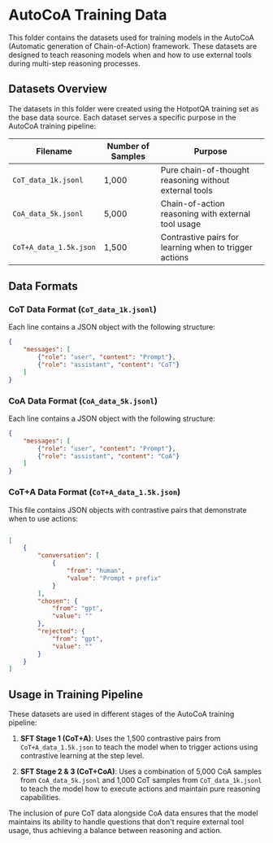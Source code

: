 # AutoCoA Training Data

This folder contains the datasets used for training models in the AutoCoA (Automatic generation of Chain-of-Action) framework. These datasets are designed to teach reasoning models when and how to use external tools during multi-step reasoning processes.

## Datasets Overview

The datasets in this folder were created using the HotpotQA training set as the base data source. Each dataset serves a specific purpose in the AutoCoA training pipeline:

| Filename | Number of Samples | Purpose |
|----------|-------------------|---------|
| `CoT_data_1k.jsonl` | 1,000 | Pure chain-of-thought reasoning without external tools |
| `CoA_data_5k.jsonl` | 5,000 | Chain-of-action reasoning with external tool usage |
| `CoT+A_data_1.5k.json` | 1,500 | Contrastive pairs for learning when to trigger actions |

## Data Formats

### CoT Data Format (`CoT_data_1k.jsonl`)

Each line contains a JSON object with the following structure:

```json
{
    "messages": [
        {"role": "user", "content": "Prompt"}, 
        {"role": "assistant", "content": "CoT"}
    ]
}
```

### CoA Data Format (`CoA_data_5k.jsonl`)

Each line contains a JSON object with the following structure:

```json
{
    "messages": [
        {"role": "user", "content": "Prompt"}, 
        {"role": "assistant", "content": "CoA"}
    ]
}
```

### CoT+A Data Format (`CoT+A_data_1.5k.json`)

This file contains JSON objects with contrastive pairs that demonstrate when to use actions:

```json

[
    {
        "conversation": [
            {
                "from": "human",
                "value": "Prompt + prefix"
            }
        ],
        "chosen": {
            "from": "gpt",
            "value": ""
        },
        "rejected": {
            "from": "gpt",
            "value": ""
        }
    }
]
```

## Usage in Training Pipeline

These datasets are used in different stages of the AutoCoA training pipeline:

1. **SFT Stage 1 (CoT+A)**: Uses the 1,500 contrastive pairs from `CoT+A_data_1.5k.json` to teach the model when to trigger actions using contrastive learning at the step level.

2. **SFT Stage 2 & 3 (CoT+CoA)**: Uses a combination of 5,000 CoA samples from `CoA_data_5k.jsonl` and 1,000 CoT samples from `CoT_data_1k.jsonl` to teach the model how to execute actions and maintain pure reasoning capabilities.

The inclusion of pure CoT data alongside CoA data ensures that the model maintains its ability to handle questions that don't require external tool usage, thus achieving a balance between reasoning and action.
